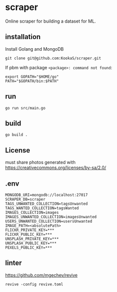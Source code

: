 # scraper

Online scraper for building a dataset for ML.


## installation

Install Golang and MongoDB

    git clone git@github.com:KookaS/scraper.git

If pbm with package `<package>: command not found`:

    export GOPATH="$HOME/go"
    PATH="$GOPATH/bin:$PATH"

    
## run

    go run src/main.go

## build

    go build .

## License

must share photos generated with https://creativecommons.org/licenses/by-sa/2.0/

## .env

    MONGODB_URI=mongodb://localhost:27017
    SCRAPER_DB=scraper
    TAGS_UNWANTED_COLLECTION=tagsUnwanted
    TAGS_WANTED_COLLECTION=tagsWanted
    IMAGES_COLLECTION=images
    IMAGES_UNWANTED_COLLECTION=imagesUnwanted
    USERS_UNWANTED_COLLECTION=usersUnwanted
    IMAGE_PATH=<absolutePath>
    FLICKR_PRIVATE_KEY=***
    FLICKR_PUBLIC_KEY=***
    UNSPLASH_PRIVATE_KEY=***
    UNSPLASH_PUBLIC_KEY=***
    PEXELS_PUBLIC_KEY=***

## linter

https://github.com/mgechev/revive

    revive -config revive.toml


